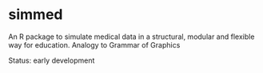 # simmed
An R package to simulate medical data in a structural, modular and flexible way for education. Analogy to Grammar of Graphics

Status: early development
